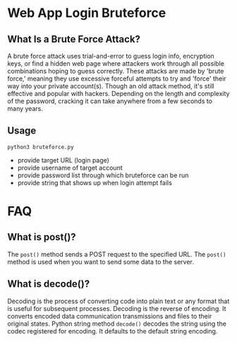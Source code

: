 # Web App Login Bruteforce #

## What Is a Brute Force Attack? ##

A brute force attack uses trial-and-error to guess login info, encryption keys, or find a hidden web page where attackers work through all possible combinations hoping to guess correctly. These attacks are made by 'brute force,' meaning they use excessive forceful attempts to try and 'force' their way into your private account(s). Though an old attack method, it's still effective and popular with hackers. Depending on the length and complexity of the password, cracking it can take anywhere from a few seconds to many years.

## Usage ##

```python3 bruteforce.py```

- provide target URL (login page)
- provide username of target account
- provide password list through which bruteforce can be run
- provide string that shows up when login attempt fails

# FAQ #

## What is post()? ##

The `post()` method sends a POST request to the specified URL. The `post()` method is used when you want to send some data to the server.

## What is decode()? ##

Decoding is the process of converting code into plain text or any format that is useful for subsequent processes. Decoding is the reverse of encoding. It converts encoded data communication transmissions and files to their original states. Python string method `decode()` decodes the string using the codec registered for encoding. It defaults to the default string encoding.
